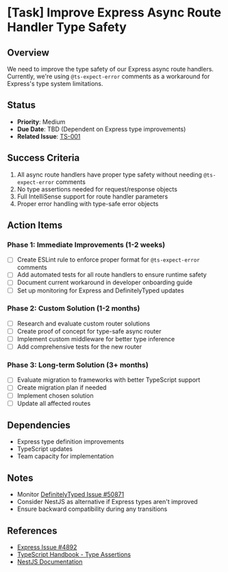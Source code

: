 # [Task] Improve Express Async Route Handler Type Safety

## Overview
We need to improve the type safety of our Express async route handlers. Currently, we're using `@ts-expect-error` comments as a workaround for Express's type system limitations.

## Status
- **Priority**: Medium
- **Due Date**: TBD (Dependent on Express type improvements)
- **Related Issue**: [TS-001](../ISSUES/TS-001-express-async-handlers.md)

## Success Criteria
1. All async route handlers have proper type safety without needing `@ts-expect-error` comments
2. No type assertions needed for request/response objects
3. Full IntelliSense support for route handler parameters
4. Proper error handling with type-safe error objects

## Action Items

### Phase 1: Immediate Improvements (1-2 weeks)
- [ ] Create ESLint rule to enforce proper format for `@ts-expect-error` comments
- [ ] Add automated tests for all route handlers to ensure runtime safety
- [ ] Document current workaround in developer onboarding guide
- [ ] Set up monitoring for Express and DefinitelyTyped updates

### Phase 2: Custom Solution (1-2 months)
- [ ] Research and evaluate custom router solutions
- [ ] Create proof of concept for type-safe async router
- [ ] Implement custom middleware for better type inference
- [ ] Add comprehensive tests for the new router

### Phase 3: Long-term Solution (3+ months)
- [ ] Evaluate migration to frameworks with better TypeScript support
- [ ] Create migration plan if needed
- [ ] Implement chosen solution
- [ ] Update all affected routes

## Dependencies
- Express type definition improvements
- TypeScript updates
- Team capacity for implementation

## Notes
- Monitor [DefinitelyTyped Issue #50871](https://github.com/DefinitelyTyped/DefinitelyTyped/issues/50871)
- Consider NestJS as alternative if Express types aren't improved
- Ensure backward compatibility during any transitions

## References
- [Express Issue #4892](https://github.com/expressjs/express/issues/4892)
- [TypeScript Handbook - Type Assertions](https://www.typescriptlang.org/docs/handbook/2/everyday-types.html#type-assertions)
- [NestJS Documentation](https://docs.nestjs.com/) 